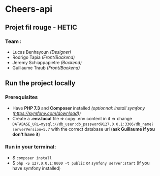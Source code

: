 # Cheers-api

## Projet fil rouge - HETIC
### Team :
- Lucas Benhayoun *(Designer)*
- Rodrigo Tapia *(Front/Backend)*
- Jeremy Schiappapietre *(Backend)*
- Guillaume Traub *(Front/Backend)*


## Run the project locally

### Prerequisites
- Have **PHP 7.3** and **Composer** installed *(optionnal: install symfony (https://symfony.com/download))*
- Create a **.env.local** file => copy .env content in it => change ```DATABASE_URL=mysql://db_user:db_password@127.0.0.1:3306/db_name?serverVersion=5.7``` with the correct database url (**ask Guillaume if you don't have it**)

### Run in your terminal:
- $ ```composer install```
- $ ```php -S 127.0.0.1:8000 -t public``` 
or ```symfony server:start``` (if you have symfony installed)

